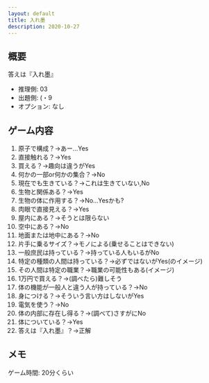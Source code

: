 ```yaml
---
layout: default
title: 入れ墨
description: 2020-10-27
---
```


## 概要

答えは『入れ墨』

- 推理側: 03
- 出題側: (・9
- オプション: なし

## ゲーム内容

1. 原子で構成？→あー…Yes
2. 直接触れる？→Yes
3. 買える？→趣向は違うがYes
4. 何かの一部or何かの集合？→No
5. 現在でも生きている？→これは生きていない,No
6. 生物と関係ある？→Yes
7. 生物の体に作用する？→No…Yesかも?
8. 肉眼で直接見える？→Yes
9. 屋内にある？→そうとは限らない
10. 空中にある？→No
11. 地面または地中にある？→No
12. 片手に乗るサイズ？→モノによる(乗せることはできない)
13. 一般庶民は持っている？→持っている人もいるがNo
14. 特定の種類の人間は持っている？→必ずではないがYes(のイメージ)
15. その人間は特定の職業？→職業の可能性もある(イメージ)
16. 1万円で買える？→(調べたら)難しそう
17. 体の機能が一般人と違う人が持っている？→No
18. 身につける？→そういう言い方はしないがYes
19. 電気を使う？→No
20. 体の内部に存在し得る？→(調べて)さすがにNo
21. 体についている？→Yes
22. 答えは『入れ墨』？→正解

## メモ

ゲーム時間: 20分くらい
